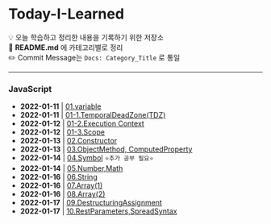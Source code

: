 # Today-I-Learned
💡 오늘 학습하고 정리한 내용을 기록하기 위한 저장소 <br>
💬 **README.md** 에 카테고리별로 정리 <br>
✏️ Commit Message는 `Docs: Category_Title` 로 통일

<hr>

### JavaScript
- **2022-01-11** | <a href="https://github.com/dev-ku/Today-I-Learned/blob/main/javascript/01.variable.md">01.variable</a>
- **2022-01-11** | <a href="https://github.com/dev-ku/Today-I-Learned/blob/main/javascript/01-1.TemporalDeadZone(TDZ).md">01-1.TemporalDeadZone(TDZ)</a>
- **2022-01-12** | <a href="https://github.com/dev-ku/Today-I-Learned/blob/main/javascript/01-2.Execution%20Context.md">01-2.Execution Context</a>
- **2022-01-12** | <a href="https://github.com/dev-ku/Today-I-Learned/blob/main/javascript/01-3.Scope.md">01-3.Scope</a>
- **2022-01-13** | <a href="https://github.com/dev-ku/Today-I-Learned/blob/main/javascript/02.Constructor.md">02.Constructor</a>
- **2022-01-13** | <a href="https://github.com/dev-ku/Today-I-Learned/blob/main/javascript/03.ObjectMethod%2C%20ComputedProperty.md">03.ObjectMethod, ComputedProperty</a>
- **2022-01-14** | <a href="https://github.com/dev-ku/Today-I-Learned/blob/main/javascript/04.Symbol.md">04.Symbol</a> `⭐추가 공부 필요⭐`
- **2022-01-14** | <a href="https://github.com/dev-ku/Today-I-Learned/blob/main/javascript/05.Number%2CMath.md">05.Number,Math</a>
- **2022-01-16** | <a href="https://github.com/dev-ku/Today-I-Learned/blob/main/javascript/06.String.md">06.String</a>
- **2022-01-16** | <a href="https://github.com/dev-ku/Today-I-Learned/blob/main/javascript/07.Array(1).md">07.Array(1)</a>
- **2022-01-16** | <a href="https://github.com/dev-ku/Today-I-Learned/blob/main/javascript/08.Array(2).md">08.Array(2)</a>
- **2022-01-17** | <a href="https://github.com/dev-ku/Today-I-Learned/blob/main/javascript/09.DestructuringAssignment.md">09.DestructuringAssignment</a>
- **2022-01-17** | <a href="https://github.com/dev-ku/Today-I-Learned/blob/main/javascript/10.RestParameters%2CSpreadSyntax.md">10.RestParameters,SpreadSyntax</a>



